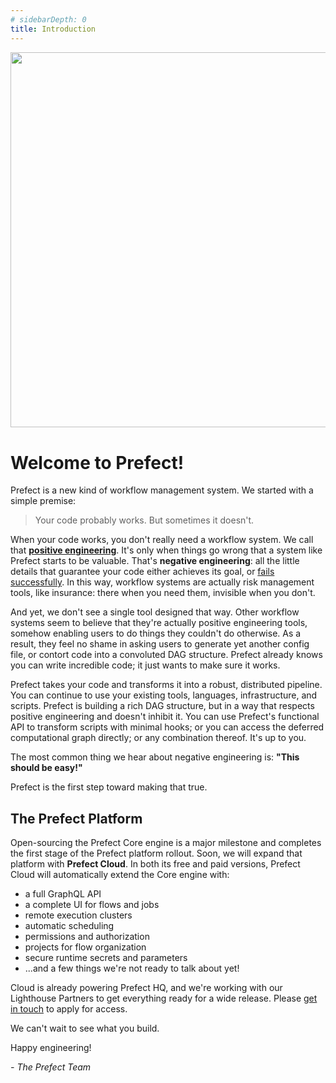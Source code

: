 ```yaml
---
# sidebarDepth: 0
title: Introduction
---
```



<div align="center" style="margin-bottom:40px;">
<img src="/assets/wordmark-color-horizontal.svg"  width=600 >
</div>


# Welcome to Prefect!

Prefect is a new kind of workflow management system. We started with a simple premise:

> Your code probably works. But sometimes it doesn't.

When your code works, you don't really need a workflow system. We call that  [**positive engineering**](https://medium.com/the-prefect-blog/positive-and-negative-data-engineering-a02cb497583d). It's only when things go wrong that a system like Prefect starts to be valuable. That's **negative engineering**: all the little details that guarantee your code either achieves its goal, or [fails successfully](https://www.youtube.com/watch?v=TlawR_gi8-Y). In this way, workflow systems are actually risk management tools, like insurance: there when you need them, invisible when you don't.

And yet, we don't see a single tool designed that way. Other workflow systems seem to believe that they're actually positive engineering tools, somehow enabling users to do things they couldn't do otherwise. As a result, they feel no shame in asking users to generate yet another config file, or contort code into a convoluted DAG structure. Prefect already knows you can write incredible code; it just wants to make sure it works.

Prefect takes your code and transforms it into a robust, distributed pipeline. You can continue to use your existing tools, languages, infrastructure, and scripts. Prefect is building a rich DAG structure, but in a way that respects positive engineering and doesn't inhibit it. You can use Prefect's functional API to transform scripts with minimal hooks; or you can access the deferred computational graph directly; or any combination thereof. It's up to you.

The most common thing we hear about negative engineering is: **"This should be easy!"**

Prefect is the first step toward making that true.


## The Prefect Platform

Open-sourcing the Prefect Core engine is a major milestone and completes the first stage of the Prefect platform rollout. Soon, we will expand that platform with **Prefect Cloud**. In both its free and paid versions, Prefect Cloud will automatically extend the Core engine with:

- a full GraphQL API
- a complete UI for flows and jobs
- remote execution clusters
- automatic scheduling
- permissions and authorization
- projects for flow organization
- secure runtime secrets and parameters
- ...and a few things we're not ready to talk about yet!

Cloud is already powering Prefect HQ, and we're working with our Lighthouse Partners to get everything ready for a wide release. Please [get in touch](mailto:hello@prefect.io) to apply for access.

We can't wait to see what you build.

Happy engineering!

*- The Prefect Team*
